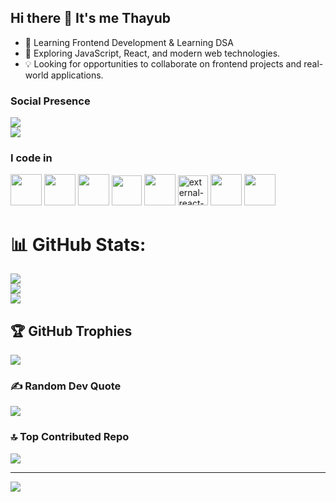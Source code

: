 
## Hi there 👋 It's me Thayub



- 🚀 Learning Frontend Development & Learning DSA 
- 🌱 Exploring JavaScript, React, and modern web technologies.
- 💡 Looking for opportunities to collaborate on frontend projects and real-world applications.
<!-- -  Passionate about frontend development and building interactive web applications. -->


### Social Presence


[<img src="https://img.shields.io/badge/LinkedIn-0077B5?style=for-the-badge&logo=linkedin&logoColor=white" />](https://www.linkedin.com/public-profile/settings?trk=d_flagship3_profile_self_view_public_profile)  
[<img src="https://img.shields.io/badge/instagram-d62976?style=for-the-badge&logo=instagram&logoColor=white" />](https://www.instagram.com/smiley_killer_749/?hl=en)



### I code in

<p align="left">
  <img height="50" width="50" src="https://img.icons8.com/color/48/000000/html-5.png"/>
  <img height="50" width="50" src="https://img.icons8.com/color/48/000000/css3.png"/>
  <img height="50" width="50" src="https://img.icons8.com/color/48/000000/sass.png"/>
  <img width="48" height="48" src="https://img.icons8.com/color/48/tailwindcss.png"/>
  <img height="50" width="50" src="https://img.icons8.com/color/48/000000/javascript.png"/>
  <img width="48" height="48" src="https://img.icons8.com/external-tal-revivo-tritone-tal-revivo/64/external-react-a-javascript-library-for-building-user-interfaces-logo-tritone-tal-revivo.png" alt="external-react-a-javascript-library-for-building-user-interfaces-logo-tritone-tal-revivo"/>
  <img height="50" width="50" src="https://img.icons8.com/color/48/000000/mysql-logo.png"/>
  <img height="50" width="50" src="https://img.icons8.com/color/48/000000/java-coffee-cup-logo.png"/>
 

</p>




# 📊 GitHub Stats:
![](https://github-readme-stats.vercel.app/api?username=Mohamedthayub&theme=dark&hide_border=false&include_all_commits=true&count_private=true)<br/>
![](https://nirzak-streak-stats.vercel.app/?user=Mohamedthayub&theme=dark&hide_border=false)<br/>
![](https://github-readme-stats.vercel.app/api/top-langs/?username=Mohamedthayub&theme=dark&hide_border=false&include_all_commits=true&count_private=true&layout=compact)

## 🏆 GitHub Trophies
![](https://github-profile-trophy.vercel.app/?username=Mohamedthayub&theme=radical&no-frame=false&no-bg=true&margin-w=4)

### ✍️ Random Dev Quote
![](https://quotes-github-readme.vercel.app/api?type=horizontal&theme=radical)

### 🔝 Top Contributed Repo
![](https://github-contributor-stats.vercel.app/api?username=Mohamedthayub&limit=5&theme=monokai&combine_all_yearly_contributions=true)

---
[![](https://visitcount.itsvg.in/api?id=Mohamedthayub&icon=0&color=0)](https://visitcount.itsvg.in)

<!-- Proudly created with GPRM ( https://gprm.itsvg.in ) -->
